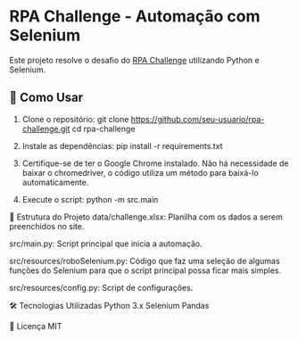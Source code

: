 # RPA Challenge - Automação com Selenium

Este projeto resolve o desafio do [RPA Challenge](https://www.rpachallenge.com/) utilizando Python e Selenium.

## 🚀 Como Usar
1. Clone o repositório:
git clone https://github.com/seu-usuario/rpa-challenge.git
cd rpa-challenge

2. Instale as dependências:
pip install -r requirements.txt

3. Certifique-se de ter o Google Chrome instalado. Não há necessidade de baixar o chromedriver, o código utiliza um método para baixá-lo automaticamente.

4. Execute o script:
python -m src.main


📂 Estrutura do Projeto
data/challenge.xlsx: Planilha com os dados a serem preenchidos no site.

src/main.py: Script principal que inicia a automação.

src/resources/roboSelenium.py: Código que faz uma seleção de algumas funções do Selenium para que o script principal possa ficar mais simples.

src/resources/config.py: Script de configurações.


🛠️ Tecnologias Utilizadas
Python 3.x
Selenium
Pandas

📜 Licença
MIT
